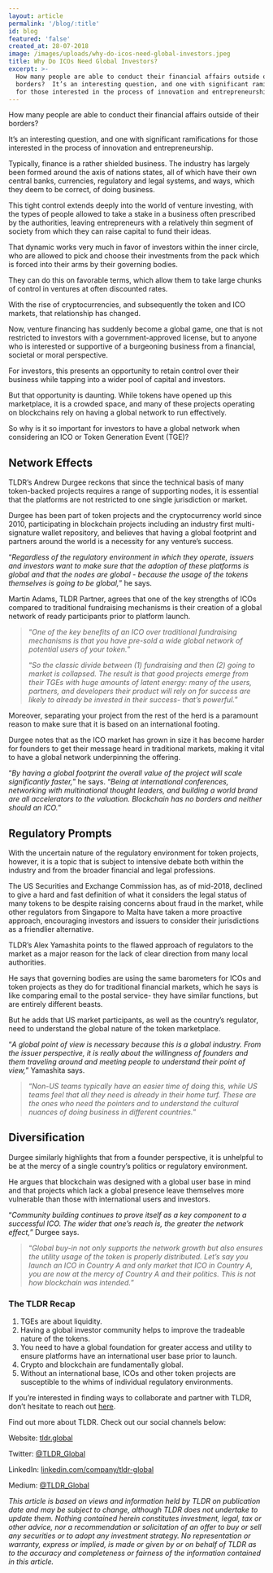 ```yaml
---
layout: article
permalink: '/blog/:title'
id: blog
featured: 'false'
created_at: 28-07-2018
image: /images/uploads/why-do-icos-need-global-investors.jpeg
title: Why Do ICOs Need Global Investors?
excerpt: >-
  How many people are able to conduct their financial affairs outside of their
  borders?  It’s an interesting question, and one with significant ramifications
  for those interested in the process of innovation and entrepreneurship.
---
```

How many people are able to conduct their financial affairs outside of their borders?

It’s an interesting question, and one with significant ramifications for those interested in the process of innovation and entrepreneurship.

Typically, finance is a rather shielded business. The industry has largely been formed around the axis of nations states, all of which have their own central banks, currencies, regulatory and legal systems, and ways, which they deem to be correct, of doing business.

This tight control extends deeply into the world of venture investing, with the types of people allowed to take a stake in a business often prescribed by the authorities, leaving entrepreneurs with a relatively thin segment of society from which they can raise capital to fund their ideas.

That dynamic works very much in favor of investors within the inner circle, who are allowed to pick and choose their investments from the pack which is forced into their arms by their governing bodies.

They can do this on favorable terms, which allow them to take large chunks of control in ventures at often discounted rates.

With the rise of cryptocurrencies, and subsequently the token and ICO markets, that relationship has changed.

Now, venture financing has suddenly become a global game, one that is not restricted to investors with a government-approved license, but to anyone who is interested or supportive of a burgeoning business from a financial, societal or moral perspective.

For investors, this presents an opportunity to retain control over their business while tapping into a wider pool of capital and investors.

But that opportunity is daunting. While tokens have opened up this marketplace, it is a crowded space, and many of these projects operating on blockchains rely on having a global network to run effectively.

So why is it so important for investors to have a global network when considering an ICO or Token Generation Event (TGE)?

## **Network Effects**

TLDR’s Andrew Durgee reckons that since the technical basis of many token-backed projects requires a range of supporting nodes, it is essential that the platforms are not restricted to one single jurisdiction or market.

Durgee has been part of token projects and the cryptocurrency world since 2010, participating in blockchain projects including an industry first multi-signature wallet repository, and believes that having a global footprint and partners around the world is a necessity for any venture’s success.

“_Regardless of the regulatory environment in which they operate, issuers and investors want to make sure that the adoption of these platforms is global and that the nodes are global - because the usage of the tokens themselves is going to be global,_” he says.

Martin Adams, TLDR Partner, agrees that one of the key strengths of ICOs compared to traditional fundraising mechanisms is their creation of a global network of ready participants prior to platform launch.

> “_One of the key benefits of an ICO over traditional fundraising mechanisms is that you have pre-sold a wide global network of potential users of your token._”
>
> “_So the classic divide between (1) fundraising and then (2) going to market is collapsed. The result is that good projects emerge from their TGEs with huge amounts of latent energy: many of the users, partners, and developers their product will rely on for success are likely to already be invested in their success- that’s powerful._”

Moreover, separating your project from the rest of the herd is a paramount reason to make sure that it is based on an international footing.

Durgee notes that as the ICO market has grown in size it has become harder for founders to get their message heard in traditional markets, making it vital to have a global network underpinning the offering.

“_By having a global footprint the overall value of the project will scale significantly faster,_” he says. “_Being at international conferences, networking with multinational thought leaders, and building a world brand are all accelerators to the valuation. Blockchain has no borders and neither should an ICO._”

## **Regulatory Prompts**

With the uncertain nature of the regulatory environment for token projects, however, it is a topic that is subject to intensive debate both within the industry and from the broader financial and legal professions.

The US Securities and Exchange Commission has, as of mid-2018, declined to give a hard and fast definition of what it considers the legal status of many tokens to be despite raising concerns about fraud in the market, while other regulators from Singapore to Malta have taken a more proactive approach, encouraging investors and issuers to consider their jurisdictions as a friendlier alternative.

TLDR’s Alex Yamashita points to the flawed approach of regulators to the market as a major reason for the lack of clear direction from many local authorities.

He says that governing bodies are using the same barometers for ICOs and token projects as they do for traditional financial markets, which he says is like comparing email to the postal service- they have similar functions, but are entirely different beasts.

But he adds that US market participants, as well as the country’s regulator, need to understand the global nature of the token marketplace.

“_A global point of view is necessary because this is a global industry. From the issuer perspective, it is really about the willingness of founders and them traveling around and meeting people to understand their point of view,_” Yamashita says.

> “_Non-US teams typically have an easier time of doing this, while US teams feel that all they need is already in their home turf. These are the ones who need the pointers and to understand the cultural nuances of doing business in different countries._”

## **Diversification**

Durgee similarly highlights that from a founder perspective, it is unhelpful to be at the mercy of a single country’s politics or regulatory environment.

He argues that blockchain was designed with a global user base in mind and that projects which lack a global presence leave themselves more vulnerable than those with international users and investors.

“_Community building continues to prove itself as a key component to a successful ICO. The wider that one’s reach is, the greater the network effect,_” Durgee says.

> “_Global buy-in not only supports the network growth but also ensures the utility usage of the token is properly distributed. Let’s say you launch an ICO in Country A and only market that ICO in Country A, you are now at the mercy of Country A and their politics. This is not how blockchain was intended._”

### The TLDR Recap

1. TGEs are about liquidity.
2. Having a global investor community helps to improve the tradeable nature of the tokens.
3. You need to have a global foundation for greater access and utility to ensure platforms have an international user base prior to launch.
4. Crypto and blockchain are fundamentally global.
5. Without an international base, ICOs and other token projects are susceptible to the whims of individual regulatory environments.

If you’re interested in finding ways to collaborate and partner with TLDR, don’t hesitate to reach out [here](https://tldr.global/contact).

Find out more about TLDR. Check out our social channels below:

Website: [tldr.global](https://tldr.global/)

Twitter: [@TLDR_Global](https://twitter.com/TLDR_Global)

LinkedIn: [linkedin.com/company/tldr-global](https://www.linkedin.com/company/tldr-global/)

Medium: [@TLDR_Global](https://medium.com/@TLDR_Global)

_This article is based on views and information held by TLDR on publication date and may be subject to change, although TLDR does not undertake to update them. Nothing contained herein constitutes investment, legal, tax or other advice, nor a recommendation or solicitation of an offer to buy or sell any securities or to adopt any investment strategy. No representation or warranty, express or implied, is made or given by or on behalf of TLDR as to the accuracy and completeness or fairness of the information contained in this article._
